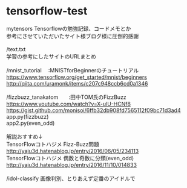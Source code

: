 # tensorflow-test
mytensors
Tensorflowの勉強記録、コードメモとか<br>
参考にさせていただいたサイト様ブログ様に圧倒的感謝<br>
<br>
/text.txt<br>
  学習の参考にしたサイトのURLまとめ<br>
<br>
/mnist_tutorial　 :MNISTforBeginnerのチュートリアル<br>
  https://www.tensorflow.org/get_started/mnist/beginners<br>
  http://qiita.com/uramonk/items/c207c948ccb6cd0a1346<br>
<br>
/fizzbuzz_tanakatom　　:田中TOM氏のFizzBuzz<br>
  https://www.youtube.com/watch?v=X-ulU-HCNf8<br>
  https://gist.github.com/monisoi/6ffb32db908fd7565112f09bc71d3ad4<br>
  app.py(fizzbuzz)<br>
  app2.py(even_odd)<br>
  <br>
  解説おすすめ↓<br>
  TensorFlowコトハジメ Fizz-Buzz問題<br>
  http://yaju3d.hatenablog.jp/entry/2016/06/05/234113<br>
  TensorFlowコトハジメ 偶数と奇数に分類(even_odd)<br>
  http://yaju3d.hatenablog.jp/entry/2016/11/10/014833<br>
<br>
/idol-classify
  画像判別、とりあえず定番のアイドルで<br>
  <br>
